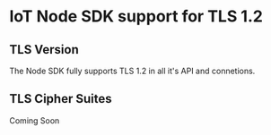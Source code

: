 # IoT Node SDK support for TLS 1.2

## TLS Version

The Node SDK fully supports TLS 1.2 in all it's API and connetions.

## TLS Cipher Suites

Coming Soon
